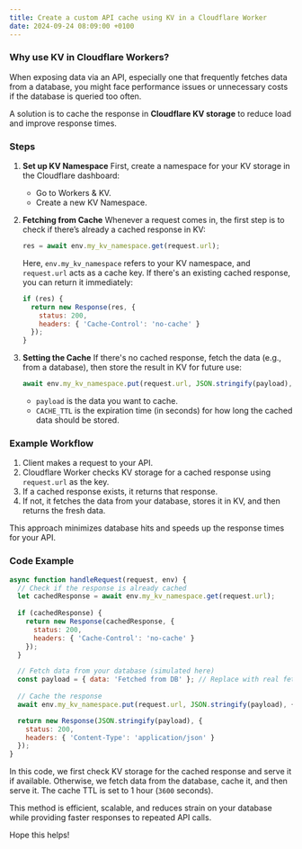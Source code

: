 ```yaml
---
title: Create a custom API cache using KV in a Cloudflare Worker
date: 2024-09-24 08:09:00 +0100
---
```






### Why use KV in Cloudflare Workers?

When exposing data via an API, especially one that frequently fetches data from a database, you might face performance issues or unnecessary costs if the database is queried too often. 

A solution is to cache the response in **Cloudflare KV storage** to reduce load and improve response times.

### Steps

1. **Set up KV Namespace** First, create a namespace for your KV storage in the Cloudflare dashboard:

   - Go to Workers & KV.
   - Create a new KV Namespace.

2. **Fetching from Cache** Whenever a request comes in, the first step is to check if there’s already a cached response in KV:

   ```javascript
   res = await env.my_kv_namespace.get(request.url);
   ```

   Here, `env.my_kv_namespace` refers to your KV namespace, and `request.url` acts as a cache key. If there's an existing cached response, you can return it immediately:

   ```javascript
   if (res) {
     return new Response(res, {
       status: 200,
       headers: { 'Cache-Control': 'no-cache' }
     });
   }
   ```

3. **Setting the Cache** If there's no cached response, fetch the data (e.g., from a database), then store the result in KV for future use:

   ```javascript
   await env.my_kv_namespace.put(request.url, JSON.stringify(payload), { expirationTtl: CACHE_TTL });
   ```

   - `payload` is the data you want to cache.
   - `CACHE_TTL` is the expiration time (in seconds) for how long the cached data should be stored.

### Example Workflow

1. Client makes a request to your API.
2. Cloudflare Worker checks KV storage for a cached response using `request.url` as the key.
3. If a cached response exists, it returns that response.
4. If not, it fetches the data from your database, stores it in KV, and then returns the fresh data.

This approach minimizes database hits and speeds up the response times for your API.

### Code Example

```javascript
async function handleRequest(request, env) {
  // Check if the response is already cached
  let cachedResponse = await env.my_kv_namespace.get(request.url);
  
  if (cachedResponse) {
    return new Response(cachedResponse, {
      status: 200,
      headers: { 'Cache-Control': 'no-cache' }
    });
  }

  // Fetch data from your database (simulated here)
  const payload = { data: 'Fetched from DB' }; // Replace with real fetch logic
  
  // Cache the response
  await env.my_kv_namespace.put(request.url, JSON.stringify(payload), { expirationTtl: 3600 });

  return new Response(JSON.stringify(payload), {
    status: 200,
    headers: { 'Content-Type': 'application/json' }
  });
}
```

In this code, we first check KV storage for the cached response and serve it if available. Otherwise, we fetch data from the database, cache it, and then serve it. The cache TTL is set to 1 hour (`3600` seconds).

This method is efficient, scalable, and reduces strain on your database while providing faster responses to repeated API calls.

Hope this helps!